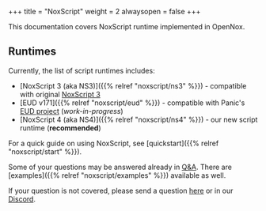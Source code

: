+++
title = "NoxScript"
weight = 2
alwaysopen = false
+++

This documentation covers NoxScript runtime implemented in OpenNox.

## Runtimes

Currently, the list of script runtimes includes:

- [NoxScript 3 (aka NS3)]({{% relref "noxscript/ns3" %}}) - compatible with original [NoxScript 3](https://noxtools.github.io/noxscript/)
- [EUD v171]({{% relref "noxscript/eud" %}}) - compatible with Panic's [EUD project](https://gitlab.com/happysoft3/eud-maps-project/-/tree/master/eud_project/libs) (*work-in-progress*)
- [NoxScript 4 (aka NS4)]({{% relref "noxscript/ns4" %}}) - our new script runtime (**recommended**)

For a quick guide on using NoxScript, see [quickstart]({{% relref "noxscript/start" %}}).

Some of your questions may be answered already in [Q&A](./docs/questions-and-answers.md).
There are [examples]({{% relref "noxscript/examples" %}}) available as well.

If your question is not covered, please send a question [here](https://github.com/noxworld-dev/noxscript/discussions/new?category=q-a)
or in our [Discord](https://discord.gg/HgDUeXhAyW).